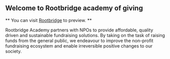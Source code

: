 ## Welcome to Rootbridge academy of giving

** You can visit [Rootbridge](https://rootbridgeacademy.com/) to preview. **

Rootbridge Academy partners with NPOs to provide affordable, quality driven and sustainable fundraising solutions. By taking on the task of raising funds from the general public, we endeavour to improve the non-profit fundraising ecosystem and enable irreversible positive changes to our society.
